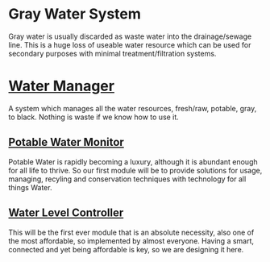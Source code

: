 
# Gray Water System
 Gray water is usually discarded as waste water into the drainage/sewage line. This is a huge loss of useable water resource which can be used for secondary purposes with minimal treatment/filtration systems.

# [Water Manager](../WaterManager/)
 A system which manages all the water resources, fresh/raw, potable, gray, to black. Nothing is waste if we know how to use it.
## [Potable Water Monitor](../PotableWaterMonitor/)
 Potable Water is rapidly becoming a luxury, although it is abundant enough for all life to thrive. So our first module will be to provide solutions for usage, managing, recyling and conservation techniques with technology for all things Water.
## [Water Level Controller](../WaterLevelController/)
 This will be the first ever module that is an absolute necessity, also one of the most affordable, so implemented by almost everyone. Having a smart, connected and yet being affordable is key, so we are designing it here.

